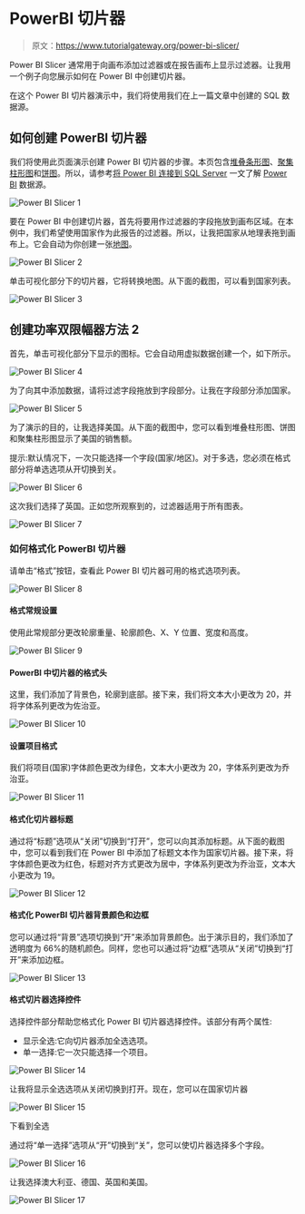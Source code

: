 # PowerBI 切片器

> 原文：<https://www.tutorialgateway.org/power-bi-slicer/>

Power BI Slicer 通常用于向画布添加过滤器或在报告画布上显示过滤器。让我用一个例子向您展示如何在 Power BI 中创建切片器。

在这个 Power BI 切片器演示中，我们将使用我们在上一篇文章中创建的 SQL 数据源。

## 如何创建 PowerBI 切片器

我们将使用此页面演示创建 Power BI 切片器的步骤。本页包含[堆叠条形图](https://www.tutorialgateway.org/power-bi-stacked-bar-chart/)、[聚集柱形图](https://www.tutorialgateway.org/clustered-column-chart-in-power-bi/)和[饼图](https://www.tutorialgateway.org/pie-chart-in-power-bi/)。所以，请参考[将 Power BI 连接到 SQL Server](https://www.tutorialgateway.org/connect-power-bi-to-sql-server/) 一文了解 [Power BI](https://www.tutorialgateway.org/power-bi-tutorial/) 数据源。

![Power BI Slicer 1](img/b749ee9dd864100d4bd31a9f339a4762.png)

要在 Power BI 中创建切片器，首先将要用作过滤器的字段拖放到画布区域。在本例中，我们希望使用国家作为此报告的过滤器。所以，让我把国家从地理表拖到画布上。它会自动为你创建一张[地图](https://www.tutorialgateway.org/create-a-map-in-power-bi/)。

![Power BI Slicer 2](img/ff750780abe8a2ed3ac708ae06e1ffa7.png)

单击可视化部分下的切片器，它将转换地图。从下面的截图，可以看到国家列表。

![Power BI Slicer 3](img/7c13ac832e77f73fe48fc37c7ed1cf95.png)

## 创建功率双限幅器方法 2

首先，单击可视化部分下显示的图标。它会自动用虚拟数据创建一个，如下所示。

![Power BI Slicer 4](img/9401f621b30f8068d6ad6ecc2394d49b.png)

为了向其中添加数据，请将过滤字段拖放到字段部分。让我在字段部分添加国家。

![Power BI Slicer 5](img/ae56d96c0f778a683df5e21de3cff0f3.png)

为了演示的目的，让我选择美国。从下面的截图中，您可以看到堆叠柱形图、饼图和聚集柱形图显示了美国的销售额。

提示:默认情况下，一次只能选择一个字段(国家/地区)。对于多选，您必须在格式部分将单选选项从开切换到关。

![Power BI Slicer 6](img/c88a1a56cf53ccfb635b87d4a4f9eaf7.png)

这次我们选择了英国。正如您所观察到的，过滤器适用于所有图表。

![Power BI Slicer 7](img/1281c9ae74684cfd56b3a0ef2f99fce4.png)

### 如何格式化 PowerBI 切片器

请单击“格式”按钮，查看此 Power BI 切片器可用的格式选项列表。

![Power BI Slicer 8](img/c942d807638b53fc97adf0228f199307.png)

#### 格式常规设置

使用此常规部分更改轮廓重量、轮廓颜色、X、Y 位置、宽度和高度。

![Power BI Slicer 9](img/733c255e20be651105051c86326044f8.png)

#### PowerBI 中切片器的格式头

这里，我们添加了背景色，轮廓到底部。接下来，我们将文本大小更改为 20，并将字体系列更改为佐治亚。

![Power BI Slicer 10](img/a0cf960d0eab478cd9c5ebd2c5c886fb.png)

#### 设置项目格式

我们将项目(国家)字体颜色更改为绿色，文本大小更改为 20，字体系列更改为乔治亚。

![Power BI Slicer 11](img/8f6cb844dc77230b4280165307777de0.png)

#### 格式化切片器标题

通过将“标题”选项从“关闭”切换到“打开”，您可以向其添加标题。从下面的截图中，您可以看到我们在 Power BI 中添加了标题文本作为国家切片器。接下来，将字体颜色更改为红色，标题对齐方式更改为居中，字体系列更改为乔治亚，文本大小更改为 19。

![Power BI Slicer 12](img/ed8c68feecb3f928d568222d4a13b705.png)

#### 格式化 PowerBI 切片器背景颜色和边框

您可以通过将“背景”选项切换到“开”来添加背景颜色。出于演示目的，我们添加了透明度为 66%的随机颜色。同样，您也可以通过将“边框”选项从“关闭”切换到“打开”来添加边框。

![Power BI Slicer 13](img/5ee70ae603b7a7ff8628101c0ea3b929.png)

#### 格式切片器选择控件

选择控件部分帮助您格式化 Power BI 切片器选择控件。该部分有两个属性:

*   显示全选:它向切片器添加全选选项。
*   单一选择:它一次只能选择一个项目。

![Power BI Slicer 14](img/c57ecac7bfd6067e850ef0e6fbdb459f.png)

让我将显示全选选项从关闭切换到打开。现在，您可以在国家切片器

![Power BI Slicer 15](img/84a368f6f1243fe643046ee8b0d881ae.png)

下看到全选

通过将“单一选择”选项从“开”切换到“关”，您可以使切片器选择多个字段。

![Power BI Slicer 16](img/a92401a82c56753d8eaa9a887fd142c8.png)

让我选择澳大利亚、德国、英国和美国。

![Power BI Slicer 17](img/da8ead53e0e08af5a61635452ff28b3c.png)